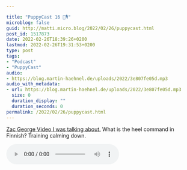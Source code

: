 ```yaml
---

title: "PuppyCast 16 🐶🎙"
microblog: false
guid: http://matti.micro.blog/2022/02/26/puppycast.html
post_id: 1517873
date: 2022-02-26T18:39:26+0200
lastmod: 2022-02-26T19:31:53+0200
type: post
tags:
- "Podcast"
- "PuppyCast"
audio:
- https://blog.martin-haehnel.de/uploads/2022/3e807fe05d.mp3
audio_with_metadata:
- url: https://blog.martin-haehnel.de/uploads/2022/3e807fe05d.mp3
  size: 0
  duration_display: ""
  duration_seconds: 0
permalink: /2022/02/26/puppycast.html
---
```

[Zac George Video I was talking about.](https://youtu.be/2dxXqEB_2RM) What is the heel command in Finnish? Training calming down.

<audio controls="controls" src="https://blog.martin-haehnel.de/uploads/2022/3e807fe05d.mp3" preload="metadata" />
